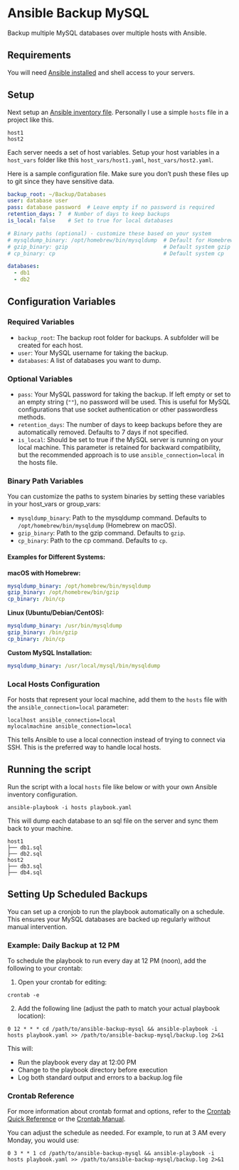 # Ansible Backup MySQL

Backup multiple MySQL databases over multiple hosts with Ansible.

## Requirements

You will need [Ansible installed](https://docs.ansible.com/ansible/latest/installation_guide/intro_installation.html) and shell access to your servers.

## Setup

Next setup an [Ansible inventory file](https://docs.ansible.com/ansible/latest/user_guide/intro_inventory.html). Personally I use a simple `hosts` file in a project like this.

```
host1
host2
```

Each server needs a set of host variables. Setup your host variables in a `host_vars` folder like this `host_vars/host1.yaml`, `host_vars/host2.yaml`.

Here is a sample configuration file. Make sure you don’t push these files up to git since they have sensitive data.

```yaml
backup_root: ~/Backup/Databases
user: database user
pass: database password  # Leave empty if no password is required
retention_days: 7  # Number of days to keep backups
is_local: false    # Set to true for local databases

# Binary paths (optional) - customize these based on your system
# mysqldump_binary: /opt/homebrew/bin/mysqldump  # Default for Homebrew on macOS
# gzip_binary: gzip                              # Default system gzip  
# cp_binary: cp                                  # Default system cp

databases:
  - db1
  - db2
```

## Configuration Variables

### Required Variables
- `backup_root`: The backup root folder for backups. A subfolder will be created for each host.
- `user`: Your MySQL username for taking the backup.
- `databases`: A list of databases you want to dump.

### Optional Variables
- `pass`: Your MySQL password for taking the backup. If left empty or set to an empty string (`""`), no password will be used. This is useful for MySQL configurations that use socket authentication or other passwordless methods.
- `retention_days`: The number of days to keep backups before they are automatically removed. Defaults to 7 days if not specified.
- `is_local`: Should be set to true if the MySQL server is running on your local machine. This parameter is retained for backward compatibility, but the recommended approach is to use `ansible_connection=local` in the hosts file.

### Binary Path Variables
You can customize the paths to system binaries by setting these variables in your host_vars or group_vars:

- `mysqldump_binary`: Path to the mysqldump command. Defaults to `/opt/homebrew/bin/mysqldump` (Homebrew on macOS).
- `gzip_binary`: Path to the gzip command. Defaults to `gzip`.
- `cp_binary`: Path to the cp command. Defaults to `cp`.

#### Examples for Different Systems:

**macOS with Homebrew:**
```yaml
mysqldump_binary: /opt/homebrew/bin/mysqldump
gzip_binary: /opt/homebrew/bin/gzip
cp_binary: /bin/cp
```

**Linux (Ubuntu/Debian/CentOS):**
```yaml
mysqldump_binary: /usr/bin/mysqldump
gzip_binary: /bin/gzip
cp_binary: /bin/cp
```

**Custom MySQL Installation:**
```yaml
mysqldump_binary: /usr/local/mysql/bin/mysqldump
```

### Local Hosts Configuration

For hosts that represent your local machine, add them to the `hosts` file with the `ansible_connection=local` parameter:

```
localhost ansible_connection=local
mylocalmachine ansible_connection=local
```

This tells Ansible to use a local connection instead of trying to connect via SSH. This is the preferred way to handle local hosts.

## Running the script

Run the script with a local `hosts` file like below or with your own Ansible inventory configuration.
```
ansible-playbook -i hosts playbook.yaml
```

This will dump each database to an sql file on the server and sync them back to your machine.
```
host1
├── db1.sql
├── db2.sql
host2
├── db3.sql
├── db4.sql
```

## Setting Up Scheduled Backups

You can set up a cronjob to run the playbook automatically on a schedule. This ensures your MySQL databases are backed up regularly without manual intervention.

### Example: Daily Backup at 12 PM

To schedule the playbook to run every day at 12 PM (noon), add the following to your crontab:

1. Open your crontab for editing:
```
crontab -e
```

2. Add the following line (adjust the path to match your actual playbook location):
```
0 12 * * * cd /path/to/ansible-backup-mysql && ansible-playbook -i hosts playbook.yaml >> /path/to/ansible-backup-mysql/backup.log 2>&1
```

This will:
- Run the playbook every day at 12:00 PM
- Change to the playbook directory before execution
- Log both standard output and errors to a backup.log file

### Crontab Reference

For more information about crontab format and options, refer to the [Crontab Quick Reference](https://crontab.guru/) or the [Crontab Manual](https://man7.org/linux/man-pages/man5/crontab.5.html).

You can adjust the schedule as needed. For example, to run at 3 AM every Monday, you would use:
```
0 3 * * 1 cd /path/to/ansible-backup-mysql && ansible-playbook -i hosts playbook.yaml >> /path/to/ansible-backup-mysql/backup.log 2>&1
```